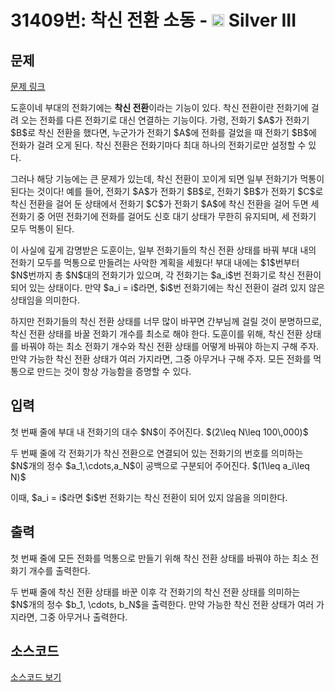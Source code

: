 # 31409번: 착신 전환 소동 - <img src="https://static.solved.ac/tier_small/8.svg" style="height:20px" /> Silver III

<!-- performance -->

<!-- 문제 제출 후 깃허브에 푸시를 했을 때 제출한 코드의 성능이 입력될 공간입니다.-->

<!-- end -->

## 문제

[문제 링크](https://boj.kr/31409)


<p>도훈이네 부대의 전화기에는 <strong>착신 전환</strong>이라는 기능이 있다. 착신 전환이란 전화기에 걸려 오는 전화를 다른 전화기로 대신 연결하는 기능이다. 가령, 전화기 $A$가 전화기 $B$로 착신 전환을 했다면, 누군가가 전화기 $A$에 전화를 걸었을 때 전화기 $B$에 전화가 걸려 오게 된다. 착신 전환은 전화기마다 최대 하나의 전화기로만 설정할 수 있다.</p>

<p>그러나 해당 기능에는 큰 문제가 있는데, 착신 전환이 꼬이게 되면 일부 전화기가 먹통이 된다는 것이다! 예를 들어, 전화기 $A$가 전화기 $B$로, 전화기 $B$가 전화기 $C$로 착신 전환을 걸어 둔 상태에서 전화기 $C$가 전화기 $A$에 착신 전환을 걸어 두면 세 전화기 중 어떤 전화기에 전화를 걸어도 신호 대기 상태가 무한히 유지되며, 세 전화기 모두 먹통이 된다.</p>

<p>이 사실에 깊게 감명받은 도훈이는, 일부 전화기들의 착신 전환 상태를 바꿔 부대 내의 전화기 모두를 먹통으로 만들려는 사악한 계획을 세웠다! 부대 내에는 $1$번부터 $N$번까지 총 $N$대의 전화기가 있으며, 각 전화기는 $a_i$번 전화기로 착신 전환이 되어 있는 상태이다. 만약 $a_i = i$라면, $i$번 전화기에는 착신 전환이 걸려 있지 않은 상태임을 의미한다.</p>

<p>하지만 전화기들의 착신 전환 상태를 너무 많이 바꾸면 간부님께 걸릴 것이 분명하므로, 착신 전환 상태를 바꿀 전화기 개수를 최소로 해야 한다. 도훈이를 위해, 착신 전환 상태를 바꿔야 하는 최소 전화기 개수와 착신 전환 상태를 어떻게 바꿔야 하는지 구해 주자. 만약 가능한 착신 전환 상태가 여러 가지라면, 그중 아무거나 구해 주자. 모든 전화를 먹통으로 만드는 것이 항상 가능함을 증명할 수 있다.</p>



## 입력


<p>첫 번째 줄에 부대 내 전화기의 대수 $N$이 주어진다. $(2\leq N\leq 100\,000)$</p>

<p>두 번째 줄에 각 전화기가 착신 전환으로 연결되어 있는 전화기의 번호를 의미하는 $N$개의 정수 $a_1,\cdots,a_N$이 공백으로 구분되어 주어진다. $(1\leq a_i\leq N)$</p>

<p>이때, $a_i = i$라면 $i$번 전화기는 착신 전환이 되어 있지 않음을 의미한다.</p>



## 출력


<p>첫 번째 줄에 모든 전화를 먹통으로 만들기 위해 착신 전환 상태를 바꿔야 하는 최소 전화기 개수를 출력한다.</p>

<p>두 번째 줄에 착신 전환 상태를 바꾼 이후 각 전화기의 착신 전환 상태를 의미하는 $N$개의 정수 $b_1, \cdots, b_N$을 출력한다. 만약 가능한 착신 전환 상태가 여러 가지라면, 그중 아무거나 출력한다.</p>



## 소스코드

[소스코드 보기](Main.java)